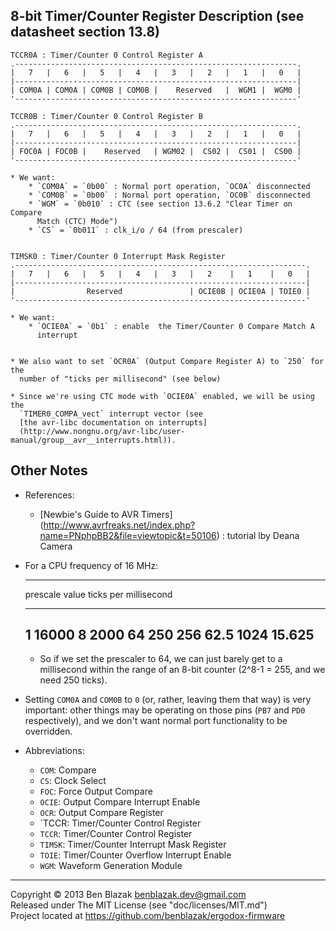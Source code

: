 ## 8-bit Timer/Counter Register Description (see datasheet section 13.8)

    TCCR0A : Timer/Counter 0 Control Register A
    .---------------------------------------------------------------.
    |   7   |   6   |   5   |   4   |   3   |   2   |   1   |   0   |
    |---------------------------------------------------------------|
    | COM0A | COM0A | COM0B | COM0B |    Reserved   |  WGM1 |  WGM0 |
    '---------------------------------------------------------------'

    TCCR0B : Timer/Counter 0 Control Register B
    .---------------------------------------------------------------.
    |   7   |   6   |   5   |   4   |   3   |   2   |   1   |   0   |
    |---------------------------------------------------------------|
    | FOC0A | FOC0B |    Reserved   | WGM02 |  CS02 |  CS01 |  CS00 |
    '---------------------------------------------------------------'

    * We want:
        * `COM0A` = `0b00` : Normal port operation, `OC0A` disconnected
        * `COM0B` = `0b00` : Normal port operation, `OC0B` disconnected
        * `WGM` = `0b010` : CTC (see section 13.6.2 "Clear Timer on Compare
          Match (CTC) Mode")
        * `CS` = `0b011` : clk_i/o / 64 (from prescaler)


    TIMSK0 : Timer/Counter 0 Interrupt Mask Register
    .-----------------------------------------------------------------.
    |   7   |   6   |   5   |   4   |   3   |   2    |   1    |   0   |
    |-----------------------------------------------------------------|
    |                Reserved               | OCIE0B | OCIE0A | TOIE0 |
    '-----------------------------------------------------------------'

    * We want:
        * `OCIE0A` = `0b1` : enable  the Timer/Counter 0 Compare Match A
          interrupt


    * We also want to set `OCR0A` (Output Compare Register A) to `250` for the
      number of "ticks per millisecond" (see below)

    * Since we're using CTC mode with `OCIE0A` enabled, we will be using the
      `TIMER0_COMPA_vect` interrupt vector (see
      [the avr-libc documentation on interrupts]
      (http://www.nongnu.org/avr-libc/user-manual/group__avr__interrupts.html)).


## Other Notes

* References:

    * [Newbie's Guide to AVR Timers]
      (http://www.avrfreaks.net/index.php?name=PNphpBB2&file=viewtopic&t=50106)
      : tutorial lby Deana Camera


* For a CPU frequency of 16 MHz:

    --------------------------------------------
     prescale value       ticks per millisecond
    ----------------     -----------------------
     1                    16000
     8                     2000
     64                     250
     256                     62.5
     1024                    15.625
    --------------------------------------------

    * So if we set the prescaler to 64, we can just barely get to a millisecond
      within the range of an 8-bit counter (2^8-1 = 255, and we need 250
      ticks).

* Setting `COM0A` and `COM0B` to `0` (or, rather, leaving them that way) is
  very important: other things may be operating on those pins (`PB7` and `PD0`
  respectively), and we don't want normal port functionality to be overridden.


* Abbreviations:
    * `COM`: Compare
    * `CS`: Clock Select
    * `FOC`: Force Output Compare
    * `OCIE`: Output Compare Interrupt Enable
    * `OCR`: Output Compare Register
    * `TCCR: Timer/Counter Control Register
    * `TCCR`: Timer/Counter Control Register
    * `TIMSK`: Timer/Counter Interrupt Mask Register
    * `TOIE`: Timer/Counter Overflow Interrupt Enable
    * `WGM`: Waveform Generation Module


-------------------------------------------------------------------------------

Copyright &copy; 2013 Ben Blazak <benblazak.dev@gmail.com>  
Released under The MIT License (see "doc/licenses/MIT.md")  
Project located at <https://github.com/benblazak/ergodox-firmware>


